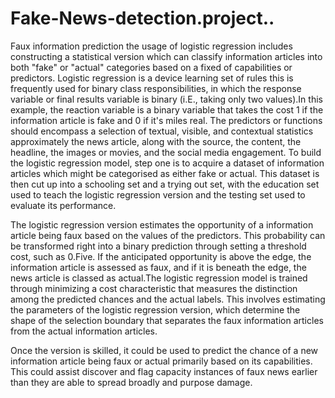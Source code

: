 # Fake-News-detection.project..

Faux information prediction the usage of logistic regression includes constructing a statistical version which can classify information articles into both "fake" or "actual" categories based on a fixed of capabilities or predictors. Logistic regression is a device learning set of rules this is frequently used for binary class responsibilities, in which the response variable or final results variable is binary (i.E., taking only two values).In this example, the reaction variable is a binary variable that takes the cost 1 if the information article is fake and 0 if it's miles real. The predictors or functions should encompass a selection of textual, visible, and contextual statistics approximately the news article, along with the source, the content, the headline, the images or movies, and the social media engagement.
To build the logistic regression model, step one is to acquire a dataset of information articles which might be categorised as either fake or actual. This dataset is then cut up into a schooling set and a trying out set, with the education set used to teach the logistic regression version and the testing set used to evaluate its performance.

The logistic regression version estimates the opportunity of a information article being faux based on the values of the predictors. This probability can be transformed right into a binary prediction through setting a threshold cost, such as 0.Five. If the anticipated opportunity is above the edge, the information article is assessed as faux, and if it is beneath the edge, the news article is classed as actual.The logistic regression model is trained through minimizing a cost characteristic that measures the distinction among the predicted chances and the actual labels. This involves estimating the parameters of the logistic regression version, which determine the shape of the selection boundary that separates the faux information articles from the actual information articles.

Once the version is skilled, it could be used to predict the chance of a new information article being faux or actual primarily based on its capabilities. This could assist discover and flag capacity instances of faux news earlier than they are able to spread broadly and purpose damage.
